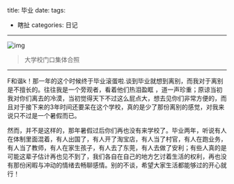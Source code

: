 title: 毕业
date: 
tags:
- 瞎扯
categories: 日记
---

![img](http://ww1.sinaimg.cn/mw690/657e4e29gw1etii8uwjhsj24002o01l5.jpg)


> 大学校门口集体合照


-----

F和谐k！那一年的这个时候终于毕业滚蛋啦.谈到毕业就想到离别，而我对于离别是不擅长的。往往我是一个旁观者，看着他们热泪盈眶 ，道一声珍重；原谅当初我对你们离去的冷漠，当初觉得天下不过这么屁点大，想去见你们非常方便的，而且对于接下来的3年时间还要呆在这个学校，真的是少了那份离别的感觉，对我来说只不过是一个暑假而已。

然而，并不是这样的，那年暑假过后你们再也没有来学校了。毕业两年，听说有人在体制里面混着，有人出国了，有人开了淘宝店，有人当了村官，有人在跑业务，有人当了教师，有人在家生孩子，有人去了东莞，有人去做了安利；有些人真的是可能这辈子估计再也见不到了，我们各自在自己的地方乞讨着生活的权利，再也没有那份闲暇与冲动的情绪去畅聊感情。别的不谈，希望大家生活都能够过的开心就行！